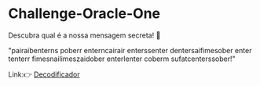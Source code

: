 # Challenge-Oracle-One

Descubra qual é a nossa mensagem secreta! 👀

"pairaibenterns poberr enterncairair enterssenter dentersaifimesober enter tenterr fimesnailimeszaidober enterlenter coberm sufatcenterssober!"

Link:👉 [Decodificador](ttps://yanforni.github.io/Challenge-Oracle-One/)
